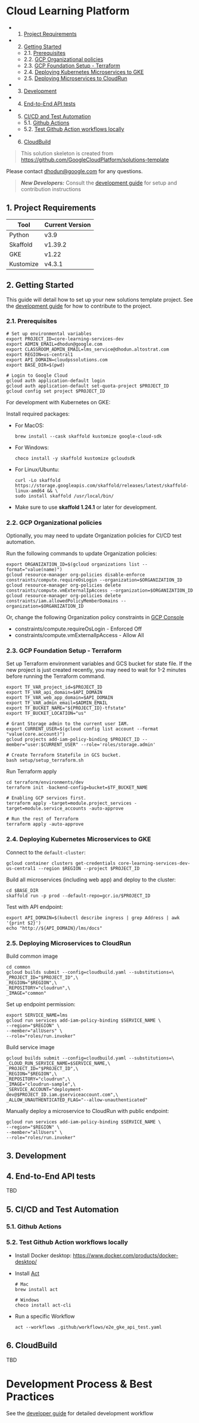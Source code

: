 # Cloud Learning Platform

<!-- vscode-markdown-toc -->

- 1. [Project Requirements](#ProjectRequirements)
- 2. [Getting Started](#GettingStarted)
  - 2.1. [Prerequisites](#Prerequisites)
  - 2.2. [GCP Organizational policies](#GCPOrganizationalpolicies)
  - 2.3. [GCP Foundation Setup - Terraform](#GCPFoundationSetup-Terraform)
  - 2.4. [Deploying Kubernetes Microservices to GKE](#DeployingKubernetesMicroservicestoGKE)
  - 2.5. [Deploying Microservices to CloudRun](#DeployingMicroservicestoCloudRun)
- 3. [Development](#Development)
- 4. [End-to-End API tests](#End-to-EndAPItests)
- 5. [CI/CD and Test Automation](#CICDandTestAutomation)
  - 5.1. [Github Actions](#GithubActions)
  - 5.2. [Test Github Action workflows locally](#TestGithubActionworkflowslocally)
- 6. [CloudBuild](#CloudBuild)

<!-- vscode-markdown-toc-config
	numbering=true
	autoSave=true
	/vscode-markdown-toc-config -->
	
<!-- /vscode-markdown-toc -->

> This solution skeleton is created from https://github.com/GoogleCloudPlatform/solutions-template

Please contact dhodun@google.com for any questions.

> **_New Developers:_** Consult the [development guide](./DEVELOPMENT.md) for setup and contribution instructions

## 1. <a name='ProjectRequirements'></a>Project Requirements

| Tool      | Current Version |
| --------- | --------------- |
| Python    | v3.9            |
| Skaffold  | v1.39.2         |
| GKE       | v1.22           |
| Kustomize | v4.3.1          |

## 2. <a name='GettingStarted'></a>Getting Started

This guide will detail how to set up your new solutions template project. See the [development guide](./DEVELOPMENT.md) for how to contribute to the project.

### 2.1. <a name='Prerequisites'></a>Prerequisites

```
# Set up environmental variables
export PROJECT_ID=core-learning-services-dev
export ADMIN_EMAIL=dhodun@google.com
export CLASSROOM_ADMIN_EMAIL=lms_service@dhodun.altostrat.com
export REGION=us-central1
export API_DOMAIN=cloudpssolutions.com
export BASE_DIR=$(pwd)

# Login to Google Cloud
gcloud auth application-default login
gcloud auth application-default set-quota-project $PROJECT_ID
gcloud config set project $PROJECT_ID
```

For development with Kubernetes on GKE:

Install required packages:

- For MacOS:

  ```
  brew install --cask skaffold kustomize google-cloud-sdk
  ```

- For Windows:

  ```
  choco install -y skaffold kustomize gcloudsdk
  ```

- For Linux/Ubuntu:
  ```
  curl -Lo skaffold https://storage.googleapis.com/skaffold/releases/latest/skaffold-linux-amd64 && \
  sudo install skaffold /usr/local/bin/
  ```

* Make sure to use **skaffold 1.24.1** or later for development.

### 2.2. <a name='GCPOrganizationalpolicies'></a>GCP Organizational policies

Optionally, you may need to update Organization policies for CI/CD test automation.

Run the following commands to update Organization policies:

```
export ORGANIZATION_ID=$(gcloud organizations list --format="value(name)")
gcloud resource-manager org-policies disable-enforce constraints/compute.requireOsLogin --organization=$ORGANIZATION_ID
gcloud resource-manager org-policies delete constraints/compute.vmExternalIpAccess --organization=$ORGANIZATION_ID
gcloud resource-manager org-policies delete constraints/iam.allowedPolicyMemberDomains --organization=$ORGANIZATION_ID
```

Or, change the following Organization policy constraints in [GCP Console](https://console.cloud.google.com/iam-admin/orgpolicies)

- constraints/compute.requireOsLogin - Enforced Off
- constraints/compute.vmExternalIpAccess - Allow All

### 2.3. <a name='GCPFoundationSetup-Terraform'></a>GCP Foundation Setup - Terraform

Set up Terraform environment variables and GCS bucket for state file.
If the new project is just created recently, you may need to wait for 1-2 minutes
before running the Terraform command.

```
export TF_VAR_project_id=$PROJECT_ID
export TF_VAR_api_domain=$API_DOMAIN
export TF_VAR_web_app_domain=$API_DOMAIN
export TF_VAR_admin_email=$ADMIN_EMAIL
export TF_BUCKET_NAME="${PROJECT_ID}-tfstate"
export TF_BUCKET_LOCATION="us"

# Grant Storage admin to the current user IAM.
export CURRENT_USER=$(gcloud config list account --format "value(core.account)")
gcloud projects add-iam-policy-binding $PROJECT_ID --member="user:$CURRENT_USER" --role='roles/storage.admin'

# Create Terraform Statefile in GCS bucket.
bash setup/setup_terraform.sh
```

Run Terraform apply

```
cd terraform/environments/dev
terraform init -backend-config=bucket=$TF_BUCKET_NAME

# Enabling GCP services first.
terraform apply -target=module.project_services -target=module.service_accounts -auto-approve

# Run the rest of Terraform
terraform apply -auto-approve
```

### 2.4. <a name='DeployingKubernetesMicroservicestoGKE'></a>Deploying Kubernetes Microservices to GKE

Connect to the `default-cluster`:

```
gcloud container clusters get-credentials core-learning-services-dev-us-central1 --region $REGION --project $PROJECT_ID
```

Build all microservices (including web app) and deploy to the cluster:

```
cd $BASE_DIR
skaffold run -p prod --default-repo=gcr.io/$PROJECT_ID
```

Test with API endpoint:

```
export API_DOMAIN=$(kubectl describe ingress | grep Address | awk '{print $2}')
echo "http://${API_DOMAIN}/lms/docs"
```

### 2.5. <a name='DeployingMicroservicestoCloudRun'></a>Deploying Microservices to CloudRun

Build common image

```
cd common
gcloud builds submit --config=cloudbuild.yaml --substitutions=\
_PROJECT_ID="$PROJECT_ID",\
_REGION="$REGION",\
_REPOSITORY="cloudrun",\
_IMAGE="common"
```

Set up endpoint permission:

```
export SERVICE_NAME=lms
gcloud run services add-iam-policy-binding $SERVICE_NAME \
--region="$REGION" \
--member="allUsers" \
--role="roles/run.invoker"
```

Build service image

```
gcloud builds submit --config=cloudbuild.yaml --substitutions=\
_CLOUD_RUN_SERVICE_NAME=$SERVICE_NAME,\
_PROJECT_ID="$PROJECT_ID",\
_REGION="$REGION",\
_REPOSITORY="cloudrun",\
_IMAGE="cloudrun-sample",\
_SERVICE_ACCOUNT="deployment-dev@$PROJECT_ID.iam.gserviceaccount.com",\
_ALLOW_UNAUTHENTICATED_FLAG="--allow-unauthenticated"
```

Manually deploy a microservice to CloudRun with public endpoint:

```
gcloud run services add-iam-policy-binding $SERVICE_NAME \
--region="$REGION" \
--member="allUsers" \
--role="roles/run.invoker"
```

## 3. <a name='Development'></a>Development

## 4. <a name='End-to-EndAPItests'></a>End-to-End API tests

TBD

## 5. <a name='CICDandTestAutomation'></a>CI/CD and Test Automation

### 5.1. <a name='GithubActions'></a>Github Actions

### 5.2. <a name='TestGithubActionworkflowslocally'></a>Test Github Action workflows locally

- Install Docker desktop: https://www.docker.com/products/docker-desktop/
- Install [Act](https://github.com/nektos/act)

  ```
  # Mac
  brew install act

  # Windows
  choco install act-cli
  ```

- Run a specific Workflow
  ```
  act --workflows .github/workflows/e2e_gke_api_test.yaml
  ```

## 6. <a name='CloudBuild'></a>CloudBuild

TBD

# Development Process & Best Practices

See the [developer guide](./DEVELOPMENT.md) for detailed development workflow
